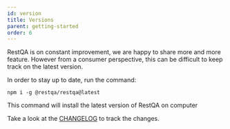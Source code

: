 ```yaml
---
id: version
title: Versions
parent: getting-started
order: 6
---
```


RestQA is on constant improvement, we are happy to share more and more feature.
However from a consumer perspective, this can be difficult to keep track on the latest version.

In order to stay up to date, run the command: 

```
npm i -g @restqa/restqa@latest
```

This command will install the latest version of RestQA on computer

Take a look at the [CHANGELOG](https://github.com/restqa/restqa/blob/master/CHANGELOG.md) to track the changes.
